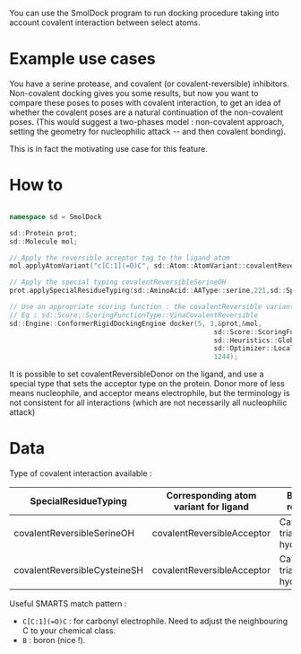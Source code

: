 You can use the SmolDock program to run docking procedure taking into account covalent interaction
between select atoms.

# Example use cases
You have a serine protease, and covalent (or covalent-reversible) inhibitors. Non-covalent docking
gives you some results, but now you want to compare these poses to poses with covalent interaction,
to get an idea of whether the covalent poses are a natural continuation of the non-covalent poses. 
(This would suggest a two-phases model : non-covalent approach, setting the geometry for nucleophilic
attack -- and then covalent bonding).

This is in fact the motivating use case for this feature.

# How to

```C++

namespace sd = SmolDock

sd::Protein prot;
sd::Molecule mol;

// Apply the reversible acceptor tag to the ligand atom
mol.applyAtomVariant("c[C:1](=O)C", sd::Atom::AtomVariant::covalentReversibleAcceptor);

// Apply the special typing covalentReversibleSerineOH
prot.applySpecialResidueTyping(sd::AminoAcid::AAType::serine,221,sd::SpecialResidueTyping::covalentReversibleSerineOH);

// Use an appropriate scoring function : the covalentReversible variant to what you use for conventional docking
// Eg : sd::Score::ScoringFunctionType::VinaCovalentReversible
sd::Engine::ConformerRigidDockingEngine docker(5, 3,&prot,&mol,
                                                   sd::Score::ScoringFunctionType::VinaCovalentReversible,
                                                   sd::Heuristics::GlobalHeuristicType::SimulatedAnnealing,
                                                   sd::Optimizer::LocalOptimizerType::L_BFGS,
                                                   1244);

```

It is possible to set covalentReversibleDonor on the ligand, and use a special type that sets
 the acceptor type on the protein. Donor more of less means nucleophile, and acceptor means electrophile,
 but the terminology is not consistent for all interactions (which are not necessarily all 
 nucleophilic attack)
 
 # Data
 
 Type of covalent interaction available :
 
 | SpecialResidueTyping | Corresponding atom variant for ligand | Biological relevance |
 | --- | --- |--- |
 | covalentReversibleSerineOH | covalentReversibleAcceptor | Catalytic triad/serine hydrolase |
 | covalentReversibleCysteineSH | covalentReversibleAcceptor | Catalytic triad/cysteine hydrolase |
 
 Useful SMARTS match pattern :
 
 *  `C[C:1](=O)C` : for carbonyl electrophile. Need to adjust the neighbouring C to your chemical class.
 * `B` : boron (nice !).
 